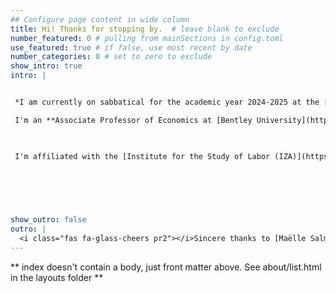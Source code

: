 ```yaml
---
## Configure page content in wide column
title: Hi! Thanks for stopping by.  # leave blank to exclude
number_featured: 0 # pulling from mainSections in config.toml
use_featured: true # if false, use most recent by date
number_categories: 0 # set to zero to exclude
show_intro: true
intro: |


 *I am currently on sabbatical for the academic year 2024-2025 at the [Harvard Center for Population and Development Studies](https://www.hsph.harvard.edu/population-development/) as a Visiting Scholar.*

 I'm an **Associate Professor of Economics at [Bentley University](https://www.bentley.edu/)**. My research focuses on population health, public policy, and social protection, particularly in designing and evaluating effective policies within these domains. I frequently collaborate with local institutions, either by partnering to collect data for designing effective interventions or using their administrative data to shape and inform these policies. My work primarily addresses the challenges policymakers face in these specific domains.
 


 I'm affiliated with the [Institute for the Study of Labor (IZA)](https://www.iza.org/), [Households in Conflict Network (HiCN)](https://hicn.org/), and [Economic Research Forum (ERF)](https://erf.org.eg/). Additionally, I am an invited researcher at [J-PAL & IPA’s Displaced Livelihoods Initiative (DLI)](https://www.povertyactionlab.org/initiative/displaced-livelihoods-initiative-dli) and the [Humanitarian Protection Initiative (HPI)](https://poverty-action.org/humanitarian-protection-initiative).
 



 
 
show_outro: false
outro: |
  <i class="fas fa-glass-cheers pr2"></i>Sincere thanks to [Maëlle Salmon](https://masalmon.eu/) for her help naming this Hugo theme!
---
```


** index doesn't contain a body, just front matter above.
See about/list.html in the layouts folder **